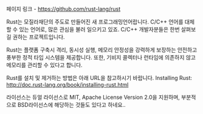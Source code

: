 페이지 링크 - https://github.com/rust-lang/rust



Rust는 모질라재단의 주도로 만들어진 새 프로그래밍언어랍니다. C/C++ 언어를 대체할 수 있는 언어로, 많은 관심을 불러 일으키고 있죠. 
C/C++ 개발자분들은 한번 살펴보길 권하는 프로젝트입니다.

Rust는 플랫폼 구축시 격리, 동시성 실행, 메모리 안정성을 강력하게 보장하는 안전하고 풍부한 정적 타입 시스템을 제공합니다. 또한, 기비지 콜렉터나 런타임에 의존하지 않고 메모리를 관리할 수 있다고 합니다.

Rust를 설치 및 제거하는 방법은 아래 URL을 참고하시기 바랍니다. 
Installing Rust: http://doc.rust-lang.org/book/installing-rust.html


라이선스는 듀얼 라이선스로 MIT, Apache License Version 2.0을 지원하며, 부분적으로 BSD라이선스에 해당하는 것들도 있다고 하네요..
